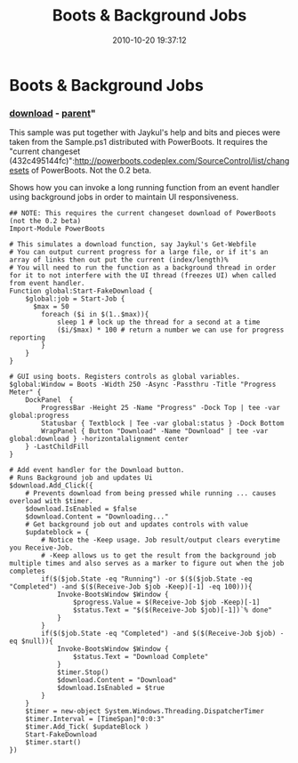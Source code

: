 ﻿---
pid:            2315
parent:         2307
children:       
poster:         Joel Bennett
title:          Boots & Background Jobs
date:           2010-10-20 19:37:12
format:         posh
---

# Boots & Background Jobs

### [download](2315.ps1) - [parent](2307.md)"

This sample was put together with Jaykul's help and bits and pieces were taken from the Sample.ps1 distributed with PowerBoots. It requires the "current changeset (432c495144fc)":http://powerboots.codeplex.com/SourceControl/list/changesets of PowerBoots. Not the 0.2 beta.

Shows how you can invoke a long running function from an event handler using background jobs in order to maintain UI responsiveness.

```posh
## NOTE: This requires the current changeset download of PowerBoots (not the 0.2 beta)
Import-Module PowerBoots

# This simulates a download function, say Jaykul's Get-Webfile
# You can output current progress for a large file, or if it's an array of links then out put the current (index/length)%
# You will need to run the function as a background thread in order for it to not interfere with the UI thread (freezes UI) when called from event handler.
Function global:Start-FakeDownload {
	$global:job = Start-Job {
      $max = 50
		foreach ($i in $(1..$max)){
			sleep 1 # lock up the thread for a second at a time
			($i/$max) * 100 # return a number we can use for progress reporting
		}
	}
}

# GUI using boots. Registers controls as global variables.
$global:Window = Boots -Width 250 -Async -Passthru -Title "Progress Meter" {
	DockPanel  {
		ProgressBar -Height 25 -Name "Progress" -Dock Top | tee -var global:progress
		Statusbar { Textblock | Tee -var global:status } -Dock Bottom 
		WrapPanel { Button "Download" -Name "Download" | tee -var global:download } -horizontalalignment center
	} -LastChildFill
}

# Add event handler for the Download button.
# Runs Background job and updates Ui
$download.Add_Click({
	# Prevents download from being pressed while running ... causes overload with $timer.
	$download.IsEnabled = $false
	$download.Content = "Downloading..."
	# Get background job out and updates controls with value
	$updateblock = {
		# Notice the -Keep usage. Job result/output clears everytime you Receive-Job.
		# -Keep allows us to get the result from the background job multiple times and also serves as a marker to figure out when the job completes
		if($($job.State -eq "Running") -or $($($job.State -eq "Completed") -and $($(Receive-Job $job -Keep)[-1] -eq 100))){
			Invoke-BootsWindow $Window {
				$progress.Value = $(Receive-Job $job -Keep)[-1]
				$status.Text = "$($(Receive-Job $job)[-1])`% done"
			}
		}
		if($($job.State -eq "Completed") -and $($(Receive-Job $job) -eq $null)){
			Invoke-BootsWindow $Window {
				$status.Text = "Download Complete"
			}
			$timer.Stop()
			$download.Content = "Download"
			$download.IsEnabled = $true
		}
	}
	$timer = new-object System.Windows.Threading.DispatcherTimer
	$timer.Interval = [TimeSpan]"0:0:3"
	$timer.Add_Tick( $updateBlock )
	Start-FakeDownload 
	$timer.start()
})
```
